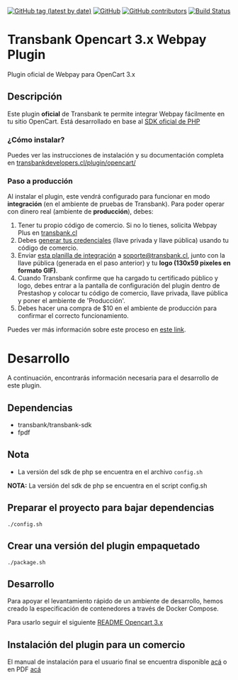 [![GitHub tag (latest by date)](https://img.shields.io/github/v/tag/transbankdevelopers/transbank-plugin-opencart-webpay)](https://github.com/TransbankDevelopers/transbank-plugin-opencart-webpay/releases/tag/2.5.2)
[![GitHub](https://img.shields.io/github/license/transbankdevelopers/transbank-plugin-opencart-webpay)](LICENSE)
[![GitHub contributors](https://img.shields.io/github/contributors/transbankdevelopers/transbank-plugin-opencart-webpay)](https://github.com/TransbankDevelopers/transbank-plugin-opencart-webpay/graphs/contributors)
[![Build Status](https://travis-ci.org/TransbankDevelopers/transbank-plugin-opencart-webpay.svg?branch=master)](https://travis-ci.org/TransbankDevelopers/transbank-plugin-opencart-webpay)

# Transbank Opencart 3.x Webpay Plugin

Plugin oficial de Webpay para OpenCart 3.x

## Descripción

Este plugin **oficial** de Transbank te permite integrar Webpay fácilmente en tu sitio OpenCart. Está desarrollado en base al [SDK oficial de PHP](https://github.com/TransbankDevelopers/transbank-sdk-php)

### ¿Cómo instalar?
Puedes ver las instrucciones de instalación y su documentación completa en [transbankdevelopers.cl/plugin/opencart/](https://www.transbankdevelopers.cl/plugin/opencart/)


### Paso a producción
Al instalar el plugin, este vendrá configurado para funcionar en modo **integración** (en el ambiente de pruebas de Transbank). Para poder operar con dinero real (ambiente de **producción**), debes:

1. Tener tu propio código de comercio. Si no lo tienes, solicita Webpay Plus en [transbank.cl](https://transbank.cl)
2. Debes [generar tus credenciales](https://www.transbankdevelopers.cl/documentacion/como_empezar#credenciales-en-webpay)  (llave privada y llave pública) usando tu código de comercio. 
3. Enviar [esta planilla de integración](https://transbankdevelopers.cl/files/evidencia-integracion-webpay-plugins.docx) a soporte@transbank.cl, junto con la llave pública (generada en el paso anterior) y tu **logo (130x59 pixeles en formato GIF)**. 
4. Cuando Transbank confirme que ha cargado tu certificado público y logo, debes entrar a la pantalla de configuración del plugin dentro de Prestashop y colocar tu código de comercio, llave privada, llave pública y poner el ambiente de 'Producción'. 
5. Debes hacer una compra de $10 en el ambiente de producción para confirmar el correcto funcionamiento. 

Puedes ver más información sobre este proceso en [este link](https://www.transbankdevelopers.cl/documentacion/como_empezar#puesta-en-produccion).

# Desarrollo
A continuación, encontrarás información necesaria para el desarrollo de este plugin. 

## Dependencias

* transbank/transbank-sdk
* fpdf

## Nota  
- La versión del sdk de php se encuentra en el archivo `config.sh`

**NOTA:** La versión del sdk de php se encuentra en el script config.sh

## Preparar el proyecto para bajar dependencias

    ./config.sh

## Crear una versión del plugin empaquetado 

    ./package.sh

## Desarrollo

Para apoyar el levantamiento rápido de un ambiente de desarrollo, hemos creado la especificación de contenedores a través de Docker Compose.

Para usarlo seguir el siguiente [README Opencart 3.x](./docker-opencart3)

## Instalación del plugin para un comercio

El manual de instalación para el usuario final se encuentra disponible [acá](docs/INSTALLATION.md) o en PDF [acá](https://github.com/TransbankDevelopers/transbank-plugin-opencart-webpay/blob/master/docs/INSTALLATION.pdf)
